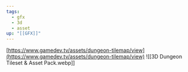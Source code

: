 ```yaml
---
tags:
  - gfx
  - 3d
  - asset
up: "[[GFX]]"
---
```

[https://www.gamedev.tv/assets/dungeon-tilemap/view](https://www.gamedev.tv/assets/dungeon-tilemap/view)
![[3D Dungeon Tileset & Asset Pack.webp]]